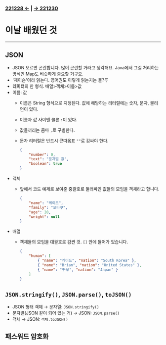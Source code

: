 ﻿### [221228 ←](/221205-_JSP/221228/) | [→ 221230](/221205-_JSP/221230/)

# 이날 배웠던 것

---

## JSON

- JSON 모르면 곤란합니다. 많이 곤란할 거라고 생각해요. Java에서 그걸 처리하는 방식인 Map도 비슷하게 중요할 거구요.
- '제이슨'이라 읽는다. 영어권도 이렇게 읽는지는 몰?루
- **데이터**의 한 형식. 배열>객체>이름>값
- 이름: 값
    - 이름은 String 형식으로 지정된다. 값에 해당하는 리터럴에는 숫자, 문자, 불리언이 있다.
    - 이름과 값 사이엔 콜론 `:`이 있다.
    - 값들끼리는 콤마 `,`로 구별한다.
    - 문자 리터럴은 반드시 큰따옴표 `""`로 감싸야 한다.
    
        ```json
        {
            "number": 0,
            "text": "문자열 값",
            "boolean": true
        }
        ```
- 객체
    - 앞에서 코드 예제로 보여준 중괄호로 둘러싸인 값들의 모임을 객체라고 합니다.

        ```json
        {
            "name": "케이드",
            "family": "오타쿠",
            "age": 28,
            "weight": null
        }
        ```
- 배열
    - 객체들의 모임을 대괄호로 감싼 것. `[]` 안에 들어가 있습니다.

        ```json
        {
            "human": [
                { "name": "케이드", "nation": "South Korea" },
                { "name": "Brian", "nation": "United States" },
                { "name": "千早", "nation": "Japan" }
            ]
        }
        ```

## `JSON.stringify()`, `JSON.parse()`, `toJSON()`

- JSON 형태 객체 → 문자열: `JSON.stringify()`
- 문자열(JSON 같이 되어 있는 거) → JSON: `JSON.parse()`
- 객체 → JSON: `객체.toJSON()`

## 패스워드 암호화